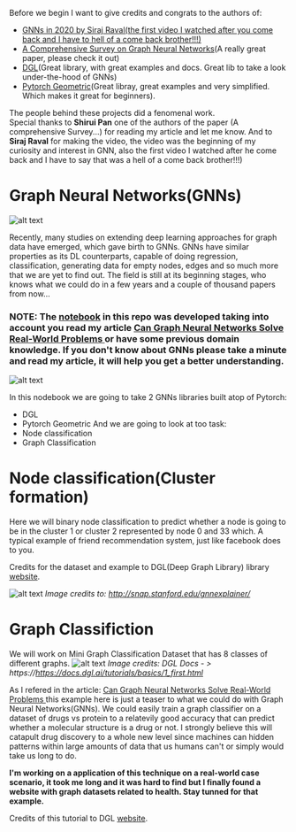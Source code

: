 Before we begin I want to give credits and congrats to the authors of:
 - [GNNs in 2020 by Siraj Raval(the first video I watched after you come back and I have to hell of a come back brother!!!)](https://www.youtube.com/watch?v=bA261BF0bdk)
 - [A Comprehensive Survey on Graph Neural Networks](https://arxiv.org/pdf/1901.00596.pdf)(A really great paper, please check it out)
 - [DGL](https://docs.dgl.ai/tutorials/basics/1_first.html)(Great library, with great examples and docs. Great lib to take a look under-the-hood of GNNs)
 - [Pytorch Geometric](https://pytorch-geometric.readthedocs.io/en/latest/notes/introduction.html#id2)(Great libray, great examples and very simplified. Which makes it great for beginners). <br>
 
The people behind these projects did a fenomenal work.<br>
Special thanks to **Shirui Pan** one of the authors of the paper (A comprehensive Survey...) for reading my article and let me know. And to **Siraj Raval** for making the video, the video was the beginning of my curiosity and interest in GNN, also the first video I watched after he come back and I have to say that was a hell of a come back brother!!!)
 
# Graph Neural Networks(GNNs)
![alt text](https://hackernoon.com/drafts/pmhp31xm.png)

Recently, many studies on extending deep learning approaches for graph data have emerged, which gave birth to GNNs. GNNs have similar properties as its DL counterparts, capable of doing regression, classification, generating data for empty nodes, edges and so much more that we are yet to find out. The field is still at its beginning stages, who knows what we could do in a few years and a couple of thousand papers from now...

### **NOTE**: The [notebook](https://github.com/Blaizzy/Boring_weekends/blob/master/Deep_Learning/GNNs/GNNs.ipynb) in this repo was developed taking into account you read my article [Can Graph Neural Networks Solve Real-World Problems ](https://hackernoon.com/can-graph-neural-networks-solve-real-world-problems-7hd636dn) or have some previous domain knowledge. If you don't know about GNNs please take a minute and read my article, it will help you get a better understanding.

![alt text](https://media.giphy.com/media/WoWm8YzFQJg5i/giphy.gif)

In this nodebook we are going to take 2 GNNs libraries built atop of Pytorch:
 - DGL
 - Pytorch Geometric
And we are going to look at too task:
 - Node classification
 - Graph Classification
# Node classification(Cluster formation)
Here we will binary node classification to predict whether a node is going to be in the cluster 1 or cluster 2 represented by node 0 and 33 which.
A typical example of friend recommendation system, just like facebook does to you. 

Credits for the dataset and example to DGL(Deep Graph Library) library [website](https://docs.dgl.ai/tutorials/basics/1_first.html).

![alt text](http://snap.stanford.edu/gnnexplainer/files/explainer-introduction.jpg)
*Image credits to: http://snap.stanford.edu/gnnexplainer/*


# Graph Classifiction

We will work on Mini Graph Classification Dataset that has 8 classes of different graphs. 
![alt text](https://s3.us-east-2.amazonaws.com/dgl.ai/tutorial/batch/dataset_overview.png)
*Image credits: DGL Docs - > https://https://docs.dgl.ai/tutorials/basics/1_first.html*

As I refered in the article: [Can Graph Neural Networks Solve Real-World Problems ](https://https://hackernoon.com/can-graph-neural-networks-solve-real-world-problems-7hd636dn)
this example here is just a teaser to what we could do with Graph Neural Networks(GNNs).
We could easily train a graph classifier on a dataset of drugs vs protein to a relatevily good accuracy that can predict whether a molecular structure is a drug or not. 
I strongly believe this will catapult drug discovery to a whole new level since machines can hidden patterns within large amounts of data that us humans can't or simply would take us long to do.

**I'm working on a application of this technique on a real-world case scenario, it took me long and it was hard to find but I finally found a website with graph datasets related to health. Stay tunned for that example.**

Credits of this tutorial to DGL [website](https://https://docs.dgl.ai/tutorials/basics/1_first.html).
